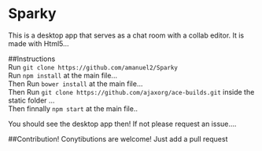 # Sparky
This is a desktop app that serves as a chat room with a collab editor. It is made with Html5... 

##Instructions
<br>
Run `git clone https://github.com/amanuel2/Sparky`<br>
Run `npm install` at the main file...<br>
Then Run `bower install` at the main file...<br>
Then Run `git clone https://github.com/ajaxorg/ace-builds.git` inside the static folder ...<br>
Then finnally `npm start` at the main file..<br>

You should see the desktop app then! 
If not please request an issue....

##Contribution!
Conytibutions are welcome! Just add a pull request
